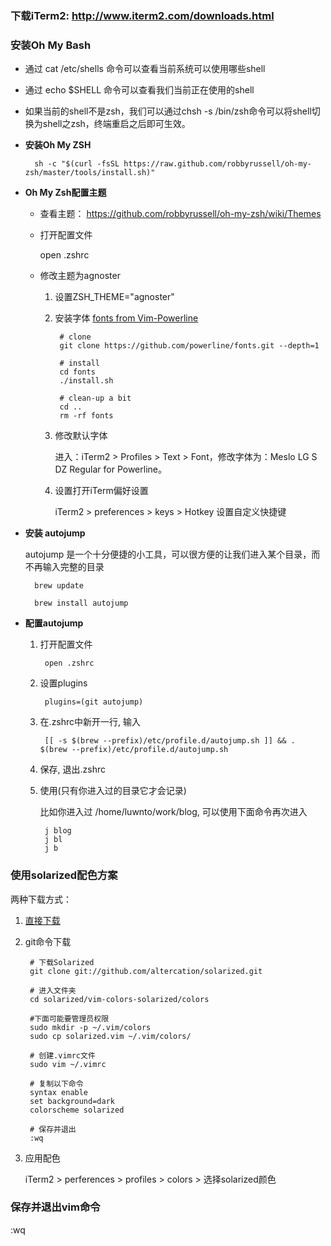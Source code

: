 ### 下载iTerm2: http://www.iterm2.com/downloads.html
### 安装Oh My Bash

- 通过 cat /etc/shells 命令可以查看当前系统可以使用哪些shell
- 通过 echo $SHELL 命令可以查看我们当前正在使用的shell
- 如果当前的shell不是zsh，我们可以通过chsh -s /bin/zsh命令可以将shell切换为shell之zsh，终端重启之后即可生效。

- **安装Oh My ZSH**

        sh -c "$(curl -fsSL https://raw.github.com/robbyrussell/oh-my-zsh/master/tools/install.sh)"
    
- **Oh My Zsh配置主题**

    - 查看主题： https://github.com/robbyrussell/oh-my-zsh/wiki/Themes
    - 打开配置文件

        open .zshrc
    
    - 修改主题为agnoster

        1. 设置ZSH_THEME="agnoster"
        2. 安装字体 <a href="https://github.com/powerline/fonts">fonts from Vim-Powerline</a>

                # clone
                git clone https://github.com/powerline/fonts.git --depth=1
                
                # install
                cd fonts
                ./install.sh
                
                # clean-up a bit
                cd ..
                rm -rf fonts
        3. 修改默认字体

            进入：iTerm2 > Profiles > Text > Font，修改字体为：Meslo LG S DZ Regular for Powerline。
        4. 设置打开iTerm偏好设置

            iTerm2 > preferences > keys > Hotkey
            设置自定义快捷键
        
- **安装 autojump**

    autojump 是一个十分便捷的小工具，可以很方便的让我们进入某个目录，而不再输入完整的目录

        brew update

        brew install autojump

- **配置autojump**

    1. 打开配置文件

            open .zshrc
    2. 设置plugins

            plugins=(git autojump)
    3. 在.zshrc中新开一行, 输入

            [[ -s $(brew --prefix)/etc/profile.d/autojump.sh ]] && . $(brew --prefix)/etc/profile.d/autojump.sh
    4. 保存, 退出.zshrc

    5. 使用(只有你进入过的目录它才会记录)

        比如你进入过 /home/luwnto/work/blog, 可以使用下面命令再次进入

            j blog
            j bl
            j b



### 使用solarized配色方案
   
两种下载方式：
1. <a href="https://ethanschoonover.com/solarized">直接下载</a>
2. git命令下载

        # 下载Solarized
        git clone git://github.com/altercation/solarized.git

        # 进入文件夹
        cd solarized/vim-colors-solarized/colors

        #下面可能要管理员权限
        sudo mkdir -p ~/.vim/colors
        sudo cp solarized.vim ~/.vim/colors/

        # 创建.vimrc文件
        sudo vim ~/.vimrc

        # 复制以下命令
        syntax enable
        set background=dark
        colorscheme solarized

        # 保存并退出
        :wq

3. 应用配色

    iTerm2 > perferences > profiles > colors > 选择solarized颜色




### 保存并退出vim命令

:wq


    